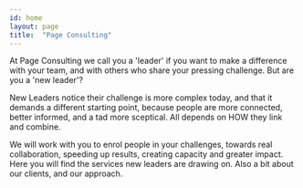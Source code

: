 ```yaml
---
id: home
layout: page
title:  "Page Consulting"
---
```


At Page Consulting we call you a 'leader' if you want to make a difference with your team, and with others who share your pressing challenge. But are you a 'new leader'? 

New Leaders notice their challenge is more complex today, and that it demands a different starting point, because people are more connected, better informed, and a tad more sceptical. All depends on HOW they link and combine.

We will work with you to enrol people in your challenges, towards real collaboration, speeding up results, creating capacity and greater impact. Here you will find the services new leaders are drawing on. Also a bit about our clients, and our approach.



